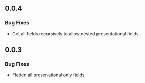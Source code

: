 ## 0.0.4

### Bug Fixes

- Get all fields recursively to allow nested presentational fields.

## 0.0.3

### Bug Fixes

- Flatten all presenational only fields.
